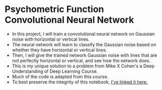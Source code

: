 # Psychometric Function Convolutional Neural Network
- In this project, I will train a convolutional neural network on Gaussian noise with horizontal or vertical lines.
- The neural network will learn to classify the Gaussian noise based on whether they have horizontal or vertical lines.
- Then, I will give the trained network Gaussian noise with lines that are not perfectly horizontal or vertical, and see how the network does.
- This is my unique solution to a problem from Mike X Cohen's a Deep Understanding of Deep Learning Course.
- Much of the code is adapted from this course.
- To best preserve the integrity of this notebook, [I've linked it here.](https://colab.research.google.com/drive/1qrz7N6MREYYKZ2z3Rb6ItKd1OOqZ7Ya8?usp=sharing)
